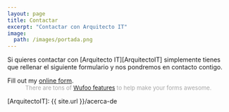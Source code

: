 ```yaml
---
layout: page
title: Contactar
excerpt: "Contactar con Arquitecto IT"
image:
  path: /images/portada.png
---
```


Si quieres contactar con [Arquitecto IT][ArquitectoIT] simplemente tienes que rellenar el siguiente formulario y nos pondremos en contacto contigo.


<div id="wufoo-z1hqephg09gmjd7">
Fill out my <a href="https://arquitectoit.wufoo.com.mx/forms/z1hqephg09gmjd7">online form</a>.
</div>
<div id="wuf-adv" style="font-family:inherit;font-size: small;color:#a7a7a7;text-align:center;display:block;">There are tons of <a href="http://wufoo.com.mx/features/">Wufoo features</a> to help make your forms awesome.</div>
<script type="text/javascript">var z1hqephg09gmjd7;(function(d, t) {
var s = d.createElement(t), options = {
'userName':'arquitectoit',
'formHash':'z1hqephg09gmjd7',
'autoResize':true,
'height':'502',
'async':true,
'host':'wufoo.com.mx',
'header':'show',
'ssl':true};
s.src = ('https:' == d.location.protocol ? 'https://' : 'http://') + 'www.wufoo.com.mx/scripts/embed/form.js';
s.onload = s.onreadystatechange = function() {
var rs = this.readyState; if (rs) if (rs != 'complete') if (rs != 'loaded') return;
try { z1hqephg09gmjd7 = new WufooForm();z1hqephg09gmjd7.initialize(options);z1hqephg09gmjd7.display(); } catch (e) {}};
var scr = d.getElementsByTagName(t)[0], par = scr.parentNode; par.insertBefore(s, scr);
})(document, 'script');</script>

[ArquitectoIT]: {{ site.url }}/acerca-de
